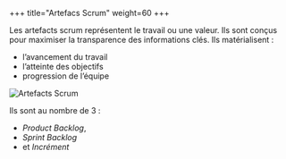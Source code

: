 +++
title="Artefacs Scrum"
weight=60
+++

Les artefacts scrum représentent le travail ou une valeur. Ils sont conçus pour maximiser la
transparence des informations clés. Ils matérialisent :
- l’avancement du travail
- l’atteinte des objectifs
- progression de l’équipe

![Artefacts Scrum](scrum_artefacts.png)

Ils sont au nombre de 3 : 
- *Product Backlog*, 
- *Sprint Backlog* 
- et *Incrément*

